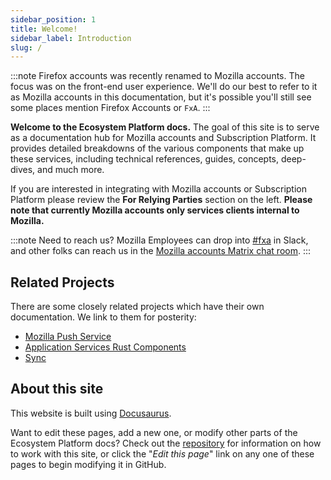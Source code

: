 ```yaml
---
sidebar_position: 1
title: Welcome!
sidebar_label: Introduction
slug: /
---
```


:::note
Firefox accounts was recently renamed to Mozilla accounts.  The focus was on the front-end user experience.  We'll do our best to refer to it as Mozilla accounts in this documentation, but it's possible you'll still see some places mention Firefox Accounts or `FxA`.
:::

**Welcome to the Ecosystem Platform docs.** The goal of this site is to serve as a documentation hub for Mozilla accounts and Subscription Platform. It provides detailed breakdowns of the various components that make up these services, including technical references, guides, concepts, deep-dives, and much more.

If you are interested in integrating with Mozilla accounts or Subscription Platform please review the **For Relying Parties** section on the left.  **Please note that currently Mozilla accounts only services clients internal to Mozilla.**

:::note
Need to reach us? Mozilla Employees can drop into [#fxa](https://mozilla.slack.com/archives/C4D36CAJW) in Slack, and other folks can reach us in the [Mozilla accounts Matrix chat room](https://chat.mozilla.org/#/room/#fxa:mozilla.org).
:::

## Related Projects

There are some closely related projects which have their own documentation.  We link to them for posterity:

* [Mozilla Push Service](https://mozilla-push-service.readthedocs.io/en/latest/)
* [Application Services Rust Components](https://mozilla.github.io/application-services/book/index.html)
* [Sync](https://mozilla-services.readthedocs.io/en/latest/)

## About this site

This website is built using [Docusaurus](https://docusaurus.io/).

Want to edit these pages, add a new one, or modify other parts of the Ecosystem Platform docs? Check out the [repository](https://github.com/mozilla/ecosystem-platform) for information on how to work with this site, or click the "*Edit this page*" link on any one of these pages to begin modifying it in GitHub.
